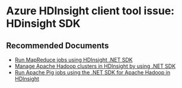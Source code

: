 <properties
    pageTitle="Azure HDInsight client tool issue: HDinsight SDK"
    description="Azure HDInsight client tool issue: HDinsight SDK"
    service="microsoft.hdinsight"
    resource="clusters"
    authors="TobyTu"
    ms.author="jaserano"
    displayOrder=""
    selfHelpType="Generic"
    supportTopicIds="32636455"
    resourceTags=""
    productPesIds="15078"
    cloudEnvironments="public"
    articleId="70a28266-d0e8-4054-a131-a3fc497ef1fb"
/>

# Azure HDInsight client tool issue: HDinsight SDK

## **Recommended Documents**

* [Run MapReduce jobs using HDInsight .NET SDK](https://docs.microsoft.com/azure/hdinsight/hadoop/apache-hadoop-use-mapreduce-dotnet-sdk)
* [Manage Apache Hadoop clusters in HDInsight by using .NET SDK](https://docs.microsoft.com/azure/hdinsight/hdinsight-administer-use-dotnet-sdk)
* [Run Apache Pig jobs using the .NET SDK for Apache Hadoop in HDInsight](https://docs.microsoft.com/azure/hdinsight/hadoop/apache-hadoop-use-pig-dotnet-sdk)